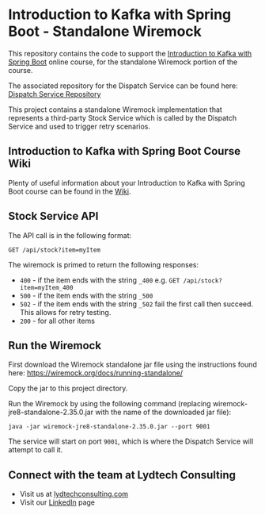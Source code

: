 # Introduction to Kafka with Spring Boot - Standalone Wiremock

This repository contains the code to support the [Introduction to Kafka with Spring Boot](https://www.udemy.com/course/introduction-to-kafka-with-spring-boot) online course, for the standalone Wiremock portion of the course.

The associated repository for the Dispatch Service can be found here:  [Dispatch Service Repository](https://github.com/lydtechconsulting/introduction-to-kafka-with-spring-boot)

This project contains a standalone Wiremock implementation that represents a third-party Stock Service which is called by the Dispatch Service and used to trigger retry scenarios.

## Introduction to Kafka with Spring Boot Course Wiki
Plenty of useful information about your Introduction to Kafka with Spring Boot course can be found in the [Wiki](https://github.com/lydtechconsulting/introduction-to-kafka-with-spring-boot/wiki).

## Stock Service API

The API call is in the following format:

```
GET /api/stock?item=myItem
```

The wiremock is primed to return the following responses:

- `400` - if the item ends with the string `_400` e.g. `GET /api/stock?item=myItem_400`
- `500` - if the item ends with the string `_500`
- `502` - if the item ends with the string `_502` fail the first call then succeed. This allows for retry testing.
- `200` - for all other items

## Run the Wiremock

First download the Wiremock standalone jar file using the instructions found here:
https://wiremock.org/docs/running-standalone/

Copy the jar to this project directory.

Run the Wiremock by using the following command (replacing wiremock-jre8-standalone-2.35.0.jar with the name of the downloaded jar file): 
```
java -jar wiremock-jre8-standalone-2.35.0.jar --port 9001
```

The service will start on port `9001`, which is where the Dispatch Service will attempt to call it.

## Connect with the team at Lydtech Consulting
* Visit us at [lydtechconsulting.com](https://www.lydtechconsulting.com/)
* Visit our [LinkedIn](https://www.linkedin.com/company/lydtech-consulting) page
